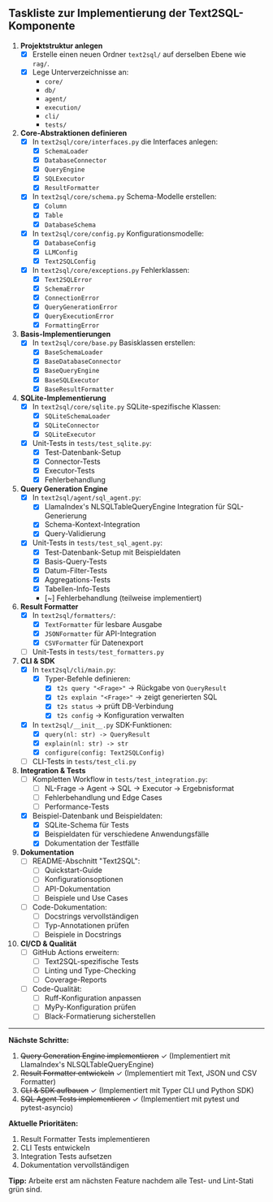 ## Taskliste zur Implementierung der Text2SQL-Komponente

1. **Projektstruktur anlegen**  
   - [x] Erstelle einen neuen Ordner `text2sql/` auf derselben Ebene wie `rag/`.  
   - [x] Lege Unterverzeichnisse an:  
     - `core/`  
     - `db/`  
     - `agent/`  
     - `execution/`  
     - `cli/`  
     - `tests/`  

2. **Core-Abstraktionen definieren**  
   - [x] In `text2sql/core/interfaces.py` die Interfaces anlegen:  
     - [x] `SchemaLoader`  
     - [x] `DatabaseConnector`  
     - [x] `QueryEngine`  
     - [x] `SQLExecutor`  
     - [x] `ResultFormatter`  
   - [x] In `text2sql/core/schema.py` Schema-Modelle erstellen:  
     - [x] `Column`  
     - [x] `Table`  
     - [x] `DatabaseSchema`  
   - [x] In `text2sql/core/config.py` Konfigurationsmodelle:  
     - [x] `DatabaseConfig`  
     - [x] `LLMConfig`  
     - [x] `Text2SQLConfig`  
   - [x] In `text2sql/core/exceptions.py` Fehlerklassen:  
     - [x] `Text2SQLError`  
     - [x] `SchemaError`  
     - [x] `ConnectionError`  
     - [x] `QueryGenerationError`  
     - [x] `QueryExecutionError`  
     - [x] `FormattingError`  

3. **Basis-Implementierungen**  
   - [x] In `text2sql/core/base.py` Basisklassen erstellen:  
     - [x] `BaseSchemaLoader`  
     - [x] `BaseDatabaseConnector`  
     - [x] `BaseQueryEngine`  
     - [x] `BaseSQLExecutor`  
     - [x] `BaseResultFormatter`  

4. **SQLite-Implementierung**  
   - [x] In `text2sql/core/sqlite.py` SQLite-spezifische Klassen:  
     - [x] `SQLiteSchemaLoader`  
     - [x] `SQLiteConnector`  
     - [x] `SQLiteExecutor`  
   - [x] Unit-Tests in `tests/test_sqlite.py`:
     - [x] Test-Datenbank-Setup
     - [x] Connector-Tests
     - [x] Executor-Tests
     - [x] Fehlerbehandlung

5. **Query Generation Engine**  
   - [x] In `text2sql/agent/sql_agent.py`:
     - [x] LlamaIndex's NLSQLTableQueryEngine Integration für SQL-Generierung
     - [x] Schema-Kontext-Integration
     - [x] Query-Validierung
   - [x] Unit-Tests in `tests/test_sql_agent.py`:
     - [x] Test-Datenbank-Setup mit Beispieldaten
     - [x] Basis-Query-Tests
     - [x] Datum-Filter-Tests
     - [x] Aggregations-Tests
     - [x] Tabellen-Info-Tests
     - [~] Fehlerbehandlung (teilweise implementiert)

6. **Result Formatter**  
   - [x] In `text2sql/formatters/`:
     - [x] `TextFormatter` für lesbare Ausgabe
     - [x] `JSONFormatter` für API-Integration
     - [x] `CSVFormatter` für Datenexport
   - [ ] Unit-Tests in `tests/test_formatters.py`

7. **CLI & SDK**  
   - [x] In `text2sql/cli/main.py`:
     - [x] Typer-Befehle definieren:
       - [x] `t2s query "<Frage>"` → Rückgabe von `QueryResult`
       - [x] `t2s explain "<Frage>"` → zeigt generierten SQL
       - [x] `t2s status` → prüft DB-Verbindung
       - [x] `t2s config` → Konfiguration verwalten
   - [x] In `text2sql/__init__.py` SDK-Funktionen:
     - [x] `query(nl: str) -> QueryResult`
     - [x] `explain(nl: str) -> str`
     - [x] `configure(config: Text2SQLConfig)`
   - [ ] CLI-Tests in `tests/test_cli.py`

8. **Integration & Tests**  
   - [ ] Kompletten Workflow in `tests/test_integration.py`:
     - [ ] NL-Frage → Agent → SQL → Executor → Ergebnisformat
     - [ ] Fehlerbehandlung und Edge Cases
     - [ ] Performance-Tests
   - [x] Beispiel-Datenbank und Beispieldaten:
     - [x] SQLite-Schema für Tests
     - [x] Beispieldaten für verschiedene Anwendungsfälle
     - [x] Dokumentation der Testfälle

9. **Dokumentation**  
   - [ ] README-Abschnitt "Text2SQL":
     - [ ] Quickstart-Guide
     - [ ] Konfigurationsoptionen
     - [ ] API-Dokumentation
     - [ ] Beispiele und Use Cases
   - [ ] Code-Dokumentation:
     - [ ] Docstrings vervollständigen
     - [ ] Typ-Annotationen prüfen
     - [ ] Beispiele in Docstrings

10. **CI/CD & Qualität**  
    - [ ] GitHub Actions erweitern:
      - [ ] Text2SQL-spezifische Tests
      - [ ] Linting und Type-Checking
      - [ ] Coverage-Reports
    - [ ] Code-Qualität:
      - [ ] Ruff-Konfiguration anpassen
      - [ ] MyPy-Konfiguration prüfen
      - [ ] Black-Formatierung sicherstellen

---

**Nächste Schritte:**
1. ~~Query Generation Engine implementieren~~ ✓ (Implementiert mit LlamaIndex's NLSQLTableQueryEngine)
2. ~~Result Formatter entwickeln~~ ✓ (Implementiert mit Text, JSON und CSV Formatter)
3. ~~CLI & SDK aufbauen~~ ✓ (Implementiert mit Typer CLI und Python SDK)
4. ~~SQL Agent Tests implementieren~~ ✓ (Implementiert mit pytest und pytest-asyncio)

**Aktuelle Prioritäten:**
1. Result Formatter Tests implementieren
2. CLI Tests entwickeln
3. Integration Tests aufsetzen
4. Dokumentation vervollständigen

**Tipp:** Arbeite erst am nächsten Feature nachdem alle Test- und Lint-Stati grün sind.